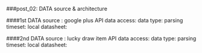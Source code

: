 ###post_02: DATA source & architecture

####1st DATA source : google plus  API
data access:
data type:
parsing timeset:
local datasheet:

####2nd DATA source : lucky draw item API
data access:
data type:
parsing timeset:
local datasheet:
